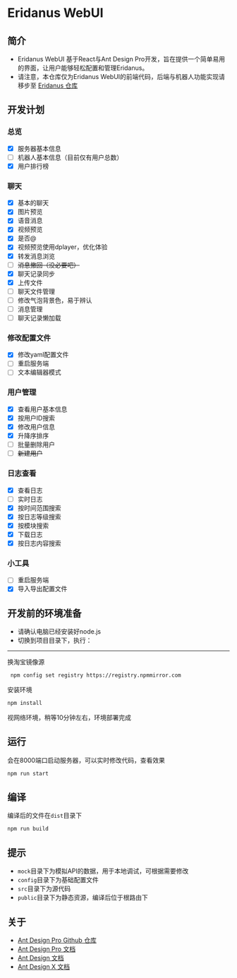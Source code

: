 # Eridanus WebUI
## 简介
- Eridanus WebUI 基于React与Ant Design Pro开发，旨在提供一个简单易用的界面，让用户能够轻松配置和管理Eridanus。
- 请注意，本仓库仅为Eridanus WebUI的前端代码，后端与机器人功能实现请移步至 [Eridanus 仓库](https://github.com/AOrbitron/Eridanus)

## 开发计划

### 总览
- [x] 服务器基本信息
- [ ] 机器人基本信息（目前仅有用户总数）
- [x] 用户排行榜

### 聊天
- [x] 基本的聊天
- [x] 图片预览
- [x] 语音消息
- [x] 视频预览
- [x] 是否@
- [x] 视频预览使用dplayer，优化体验
- [x] 转发消息浏览
- [ ] ~~消息撤回（没必要吧）~~
- [x] 聊天记录同步
- [x] 上传文件
- [ ] 聊天文件管理
- [ ] 修改气泡背景色，易于辨认
- [ ] 消息管理
- [ ] 聊天记录懒加载
      
### 修改配置文件
- [x] 修改yaml配置文件
- [ ] 重启服务端
- [ ] 文本编辑器模式
      
### 用户管理
- [x] 查看用户基本信息
- [x] 按用户ID搜索
- [x] 修改用户信息
- [x] 升降序排序
- [ ] 批量删除用户
- [ ] ~~新建用户~~

### 日志查看
- [x] 查看日志
- [ ] 实时日志
- [x] 按时间范围搜索
- [x] 按日志等级搜索
- [x] 按模块搜索
- [x] 下载日志
- [x] 按日志内容搜索

### 小工具
- [ ] 重启服务端
- [x] 导入导出配置文件

## 开发前的环境准备
- 请确认电脑已经安装好node.js
- 切换到项目目录下，执行：
---

换淘宝镜像源
```bash
 npm config set registry https://registry.npmmirror.com
```
安装环境
```bash
npm install
```

视网络环境，稍等10分钟左右，环境部署完成

## 运行
会在8000端口启动服务器，可以实时修改代码，查看效果
```bash
npm run start
```

## 编译
编译后的文件在`dist`目录下
```bash
npm run build
```
## 提示
- `mock`目录下为模拟API的数据，用于本地调试，可根据需要修改
- `config`目录下为基础配置文件
- `src`目录下为源代码
- `public`目录下为静态资源，编译后位于根路由下
## 关于
- [Ant Design Pro Github 仓库](https://github.com/ant-design/ant-design-pro)
- [Ant Design Pro 文档](https://pro.ant.design)
- [Ant Design 文档](https://ant.design)
- [Ant Design X 文档](https://ant-design-x.antgroup.com/components/overview-cn)
